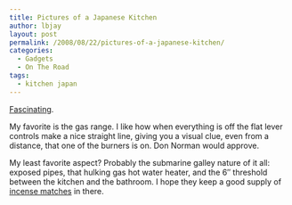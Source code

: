 ```yaml
---
title: Pictures of a Japanese Kitchen
author: lbjay
layout: post
permalink: /2008/08/22/pictures-of-a-japanese-kitchen/
categories:
  - Gadgets
  - On The Road
tags:
  - kitchen japan
---
```

<abbr class="unapi-id" title=""><!-- &nbsp; --></abbr> 

[Fascinating][1].

My favorite is the gas range. I like how when everything is off the flat lever controls make a nice straight line, giving you a visual clue, even from a distance, that one of the burners is on. Don Norman would approve.

My least favorite aspect? Probably the submarine galley nature of it all: exposed pipes, that hulking gas hot water heater, and the 6&#8243; threshold between the kitchen and the bathroom. I hope they keep a good supply of [incense matches][2] in there.

 [1]: http://lethain.com/entry/2007/oct/21/introducing-my-japanese-kitchen/
 [2]: http://incensematch.com/